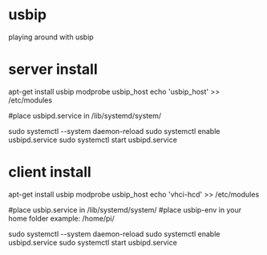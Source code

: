 # usbip
playing around with usbip


# server install

  apt-get install usbip
  modprobe usbip_host
  echo 'usbip_host' >> /etc/modules
  
  #place usbipd.service in /lib/systemd/system/
  
  sudo systemctl --system daemon-reload
  sudo systemctl enable usbipd.service
  sudo systemctl start usbipd.service
  
# client install

  apt-get install usbip
  modprobe usbip_host
  echo 'vhci-hcd' >> /etc/modules
  
  #place usbip.service in /lib/systemd/system/
  #place usbip-env in your home folder example: /home/pi/<PLACE HERE>
  
  sudo systemctl --system daemon-reload
  sudo systemctl enable usbipd.service
  sudo systemctl start usbipd.service
